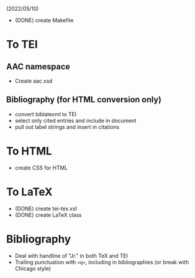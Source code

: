 (2022/05/10)

- (DONE) create Makefile

# To TEI
## AAC namespace
- Create aac.xsd

## Bibliography (for HTML conversion only)
- convert biblatexml to TEI
- select only cited entries and include in document
- pull out label strings and insert in citations

# To HTML
- create CSS for HTML

# To LaTeX
- (DONE) create tei-tex.xsl
- (DONE) create LaTeX class

# Bibliography
- Deal with handline of "Jr." in both TeX and TEI
- Trailing punctuation with `<q>`, including in bibliographies (or break with
  Chicago style)
